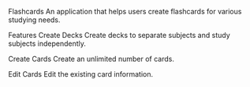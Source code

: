 Flashcards
An application that helps users create flashcards for various studying needs.

Features
Create Decks
Create decks to separate subjects and study subjects independently.

Create Cards
Create an unlimited number of cards.

Edit Cards
Edit the existing card information.